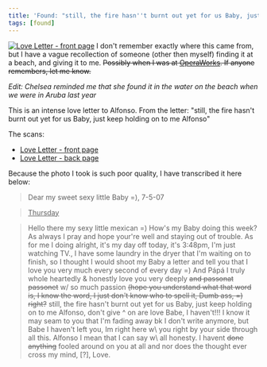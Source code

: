 ```yaml
---
title: 'Found: "still, the fire hasn''t burnt out yet for us Baby, just keep holding on to me Alfonso"'
tags: [found]
---
```


[![Love Letter - front page](/uploads/2008/03/photo-0034.thumbnail.jpg)](/uploads/2008/03/photo-0034.jpg "Love Letter - front page")
I don't remember exactly where this came from, but I have a vague recollection of someone (other then myself) finding it at a beach, and giving it to me. <span style="text-decoration: line-through;">Possibly when I was at [OperaWorks](http://www.operaworks.com/). If anyone remembers, let me know.</span>

_Edit: Chelsea reminded me that she found it in the water on the beach when we were in Aruba last year_

This is an intense love letter to Alfonso. From the letter: "still, the fire hasn't burnt out yet for us Baby, just keep holding on to me Alfonso"

The scans:

- [Love Letter - front page](/uploads/2008/03/photo-0034.jpg)
- [Love Letter - back page](/uploads/2008/03/photo-0035.jpg)

Because the photo I took is such poor quality, I have transcribed it here below:

> Dear my sweet sexy little Baby =), 7-5-07

> <u>Thursday</u>

> Hello there my sexy little mexican =) How's my Baby doing this week? As always I pray and hope your're well and staying out of trouble. As for me I doing alright, it's my day off today, it's 3:48pm, I'm just watching TV., I have some laundry in the dryer that I'm waiting on to finish, so I thought I would shoot my Baby a letter and tell you that I love you very much every second of every day =) And Pápá I truly whole heartedly &amp; honestly love you very deeply <span style="text-decoration: line-through;">and passonat passonet</span> w/ so much passion <span style="text-decoration: line-through;">(hope you understand what that word is, I know the word, I just don't know who to spell it, Dumb ass, =) right?</span> still, the fire hasn't burnt out yet for us Baby, just keep holding on to me Alfonso, don't give ^ on are love Babe, I haven't!!! I know it may seam to you that I'm fading away bk I don't write anymore, but Babe I haven't left you, Im right here w\ you right by your side through all this. Alfonso I mean that I can say w\ all honesty. I havent <span style="text-decoration: line-through;">done anything</span> fooled around on you at all and nor does the thought ever cross my mind, [?], Love.
